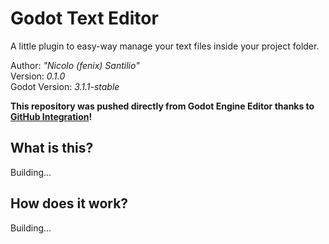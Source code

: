# Godot Text Editor
A little plugin to easy-way manage your text files inside your project folder.  

Author: *"Nicolo (fenix) Santilio"*  
Version: *0.1.0*  
Godot Version: *3.1.1-stable*  

**This repository was pushed directly from Godot Engine Editor thanks to [GitHub Integration](https://github.com/fenix-hub/godot-engine.github-integration)!**  

## What is this?
Building...  

## How does it work?
Building...  
